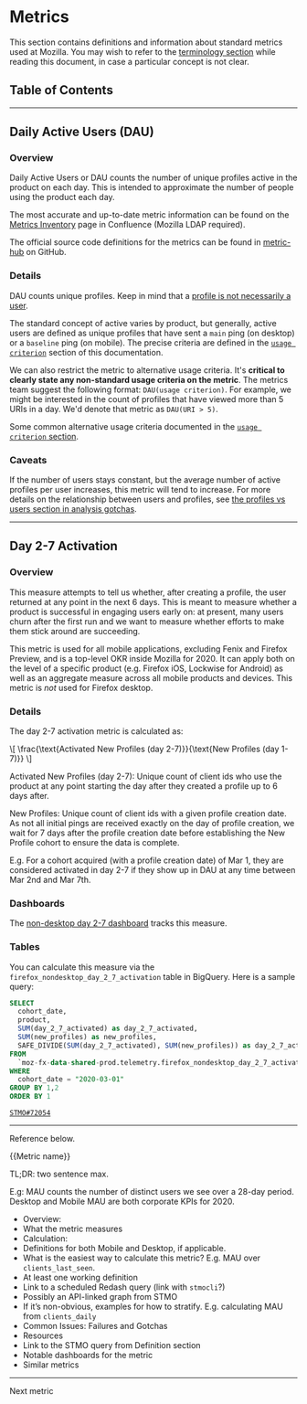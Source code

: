 # Metrics

This section contains definitions and information about standard metrics used at Mozilla. You may wish to refer to the [terminology section](../concepts/terminology.md) while reading this document, in case a particular concept is not clear.

## Table of Contents

<!-- toc -->

---

## Daily Active Users (DAU)

### Overview

Daily Active Users or DAU counts the number of unique profiles active in the product on each day. This is intended to approximate the number of people using the product each day.

The most accurate and up-to-date metric information can be found on the
[Metrics Inventory](https://mozilla-hub.atlassian.net/wiki/spaces/DATA/pages/620494911/Metrics+Inventory) page in Confluence (Mozilla LDAP required).

The official source code definitions for the metrics can be found in
[metric-hub](https://github.com/mozilla/metric-hub/tree/main/definitions) on GitHub.

### Details

DAU counts unique profiles. Keep in mind that a [profile is not necessarily a user](../concepts/analysis_gotchas.md#profiles-vs-users).

The standard concept of active varies by product, but generally, active users are defined as unique profiles that have sent a `main` ping (on desktop) or a `baseline` ping (on mobile). The precise criteria are defined in the [`usage criterion`](./usage.md) section of this documentation.

We can also restrict the metric to alternative usage criteria. It's **critical to clearly state any non-standard usage criteria on the metric**. The metrics team suggest the following format: `DAU(usage criterion)`. For example, we might be interested in the count of profiles that have viewed more than 5 URIs in a day. We'd denote that metric as `DAU(URI > 5)`.

Some common alternative usage criteria documented in the [`usage criterion` section](./usage.md).

### Caveats

If the number of users stays constant, but the average number of active profiles per user increases, this metric will tend to increase. For more details on the relationship between users and profiles, see [the profiles vs users section in analysis gotchas](../concepts/analysis_gotchas.md#profiles-vs-users).

---

## Day 2-7 Activation

### Overview

This measure attempts to tell us whether, after creating a profile, the user returned at any point in the next 6 days. This is meant to measure whether a product is successful in engaging users early on: at present, many users churn after the first run and we want to measure whether efforts to make them stick around are succeeding.

This metric is used for all mobile applications, excluding Fenix and Firefox Preview, and is a top-level OKR inside Mozilla for 2020. It can apply both on the level of a specific product (e.g. Firefox iOS, Lockwise for Android) as well as an aggregate measure across all mobile products and devices. This metric is _not_ used for Firefox desktop.

### Details

The day 2-7 activation metric is calculated as:

\\[ \frac{\text{Activated New Profiles (day 2-7)}}{\text{New Profiles (day 1-7)}} \\]

Activated New Profiles (day 2-7): Unique count of client ids who use the product at any point starting the day after they created a profile up to 6 days after.

New Profiles: Unique count of client ids with a given profile creation date. As not all initial pings are received exactly on the day of profile creation, we wait for 7 days after the profile creation date before establishing the New Profile cohort to ensure the data is complete.

E.g. For a cohort acquired (with a profile creation date) of Mar 1, they are considered activated in day 2-7 if they show up in DAU at any time between Mar 2nd and Mar 7th.

### Dashboards

The [non-desktop day 2-7 dashboard](https://datastudio.google.com/u/0/reporting/1L7dsFyqjT8XZHrYprYS-HCP5_k_gZGIb/page/0iERB) tracks this measure.

### Tables

You can calculate this measure via the `firefox_nondesktop_day_2_7_activation` table in BigQuery. Here is a sample query:

```sql
SELECT
  cohort_date,
  product,
  SUM(day_2_7_activated) as day_2_7_activated,
  SUM(new_profiles) as new_profiles,
  SAFE_DIVIDE(SUM(day_2_7_activated), SUM(new_profiles)) as day_2_7_activation
FROM
  `moz-fx-data-shared-prod.telemetry.firefox_nondesktop_day_2_7_activation`
WHERE
  cohort_date = "2020-03-01"
GROUP BY 1,2
ORDER BY 1
```

[`STMO#72054`](https://sql.telemetry.mozilla.org/queries/72054/source)

---

Reference below.

{{Metric name}}

TL;DR: two sentence max.

E.g: MAU counts the number of distinct users we see over a 28-day period. Desktop and Mobile MAU are both corporate KPIs for 2020.

- Overview:
- What the metric measures
- Calculation:
- Definitions for both Mobile and Desktop, if applicable.
- What is the easiest way to calculate this metric? E.g. MAU over `clients_last_seen`.
- At least one working definition
- Link to a scheduled Redash query (link with `stmocli`?)
- Possibly an API-linked graph from STMO
- If it’s non-obvious, examples for how to stratify. E.g. calculating MAU from `clients_daily`
- Common Issues: Failures and Gotchas
- Resources
- Link to the STMO query from Definition section
- Notable dashboards for the metric
- Similar metrics

---

Next metric
